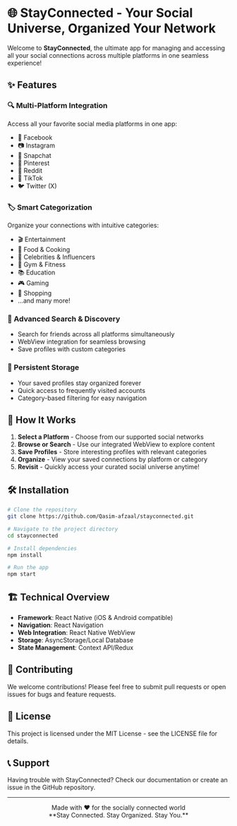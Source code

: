 # 🌐 StayConnected - Your Social Universe, Organized Your Network

Welcome to **StayConnected**, the ultimate app for managing and accessing all your social connections across multiple platforms in one seamless experience!

## ✨ Features

### 🔍 Multi-Platform Integration
Access all your favorite social media platforms in one app:
- 📘 Facebook
- 📷 Instagram
- 👻 Snapchat
- 📌 Pinterest
- 🤖 Reddit
- 🎵 TikTok
- 🐦 Twitter (X)

### 🏷️ Smart Categorization
Organize your connections with intuitive categories:
- 🎬 Entertainment
- 🍔 Food & Cooking
- 🌟 Celebrities & Influencers
- 💪 Gym & Fitness
- 📚 Education
- 🎮 Gaming
- 🛒 Shopping
- ...and many more!

### 🔎 Advanced Search & Discovery
- Search for friends across all platforms simultaneously
- WebView integration for seamless browsing
- Save profiles with custom categories

### 💾 Persistent Storage
- Your saved profiles stay organized forever
- Quick access to frequently visited accounts
- Category-based filtering for easy navigation

## 🚀 How It Works

1. **Select a Platform** - Choose from our supported social networks
2. **Browse or Search** - Use our integrated WebView to explore content
3. **Save Profiles** - Store interesting profiles with relevant categories
4. **Organize** - View your saved connections by platform or category
5. **Revisit** - Quickly access your curated social universe anytime!


## 🛠️ Installation

```bash
# Clone the repository
git clone https://github.com/Qasim-afzaal/stayconnected.git

# Navigate to the project directory
cd stayconnected

# Install dependencies
npm install

# Run the app
npm start
```

## 🏗️ Technical Overview

- **Framework**: React Native (iOS & Android compatible)
- **Navigation**: React Navigation
- **Web Integration**: React Native WebView
- **Storage**: AsyncStorage/Local Database
- **State Management**: Context API/Redux

## 🤝 Contributing

We welcome contributions! Please feel free to submit pull requests or open issues for bugs and feature requests.

## 📄 License

This project is licensed under the MIT License - see the LICENSE file for details.

## 📞 Support

Having trouble with StayConnected? Check our documentation or create an issue in the GitHub repository.

---

<div align="center">
Made with ❤️ for the socially connected world<br/>
**Stay Connected. Stay Organized. Stay You.**
</div>

